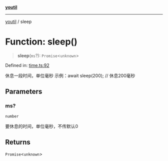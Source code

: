 [**youtil**](../README.md)

***

[youtil](../globals.md) / sleep

# Function: sleep()

> **sleep**(`ms`?): `Promise`\<`unknown`\>

Defined in: [time.ts:92](https://github.com/sxei/youtil/blob/3146baa9248aadc2248b590938f928a27e5699a2/src/time.ts#L92)

休息一段时间，单位毫秒
示例：await sleep(200); // 休息200毫秒

## Parameters

### ms?

`number`

要休息的时间，单位毫秒，不传默认0

## Returns

`Promise`\<`unknown`\>
